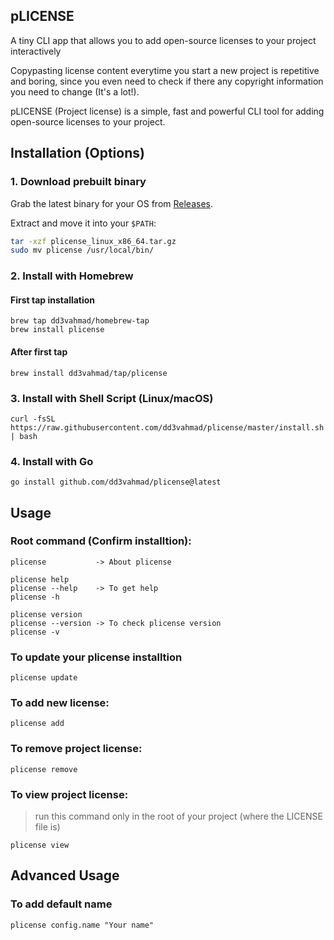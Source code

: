 ## pLICENSE

A tiny CLI app that allows you to add open-source licenses to your project interactively

Copypasting license content everytime you start a new project is repetitive and boring, since you
even need to check if there any copyright information you need to change (It's a lot!).

pLICENSE (Project license) is a simple, fast and powerful CLI tool for adding open-source licenses to your project.

## Installation (Options)

### 1. Download prebuilt binary
Grab the latest binary for your OS from [Releases](https://github.com/dd3vahmad/plicense/releases).

Extract and move it into your `$PATH`:
```bash
tar -xzf plicense_linux_x86_64.tar.gz
sudo mv plicense /usr/local/bin/
```

### 2. Install with Homebrew
#### First tap installation
```
brew tap dd3vahmad/homebrew-tap
brew install plicense
```

#### After first tap
```
brew install dd3vahmad/tap/plicense
```

### 3. Install with Shell Script (Linux/macOS)
```
curl -fsSL https://raw.githubusercontent.com/dd3vahmad/plicense/master/install.sh | bash
```

### 4. Install with Go
```
go install github.com/dd3vahmad/plicense@latest
```

## Usage
### Root command (Confirm installtion):
```
plicense           -> About plicense

plicense help
plicense --help    -> To get help
plicense -h

plicense version
plicense --version -> To check plicense version
plicense -v
```
### To update your plicense installtion
```
plicense update
```
### To add new license:
```
plicense add
```
### To remove project license:
```
plicense remove
```
### To view project license:
> run this command only in the root of your project (where the LICENSE file is)
```
plicense view
```

## Advanced Usage
### To add default name
```
plicense config.name "Your name"
```
